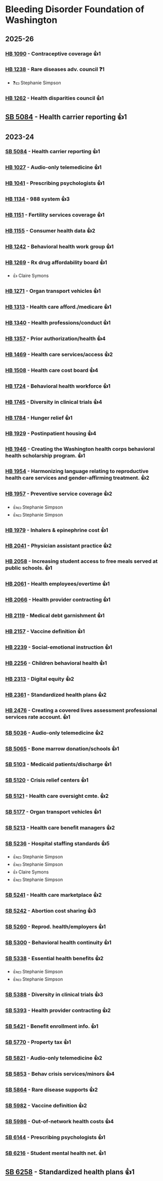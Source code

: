 # Bleeding Disorder Foundation of Washington
## 2025-26

### [HB 1090](/bill/2025-26/hb/1090/) - Contraceptive coverage 👍1  

### [HB 1238](/bill/2025-26/hb/1238/) - Rare diseases adv. council   ❓1
* ❓💵 Stephanie Simpson

### [HB 1262](/bill/2025-26/hb/1262/) - Health disparities council 👍1  

## [SB 5084](/bill/2025-26/sb/5084/) - Health carrier reporting 👍1  

## 2023-24

### [SB 5084](/bill/2023-24/sb/5084/) - Health carrier reporting 👍1  

### [HB 1027](/bill/2023-24/hb/1027/) - Audio-only telemedicine 👍1  

### [HB 1041](/bill/2023-24/hb/1041/) - Prescribing psychologists 👍1  

### [HB 1134](/bill/2023-24/hb/1134/) - 988 system 👍3  

### [HB 1151](/bill/2023-24/hb/1151/) - Fertility services coverage 👍1  

### [HB 1155](/bill/2023-24/hb/1155/) - Consumer health data 👍2  

### [HB 1242](/bill/2023-24/hb/1242/) - Behavioral health work group 👍1  

### [HB 1269](/bill/2023-24/hb/1269/) - Rx drug affordability board 👍1  
* 👍 Claire Symons

### [HB 1271](/bill/2023-24/hb/1271/) - Organ transport vehicles 👍1  

### [HB 1313](/bill/2023-24/hb/1313/) - Health care afford./medicare 👍1  

### [HB 1340](/bill/2023-24/hb/1340/) - Health professions/conduct 👍1  

### [HB 1357](/bill/2023-24/hb/1357/) - Prior authorization/health 👍4  

### [HB 1469](/bill/2023-24/hb/1469/) - Health care services/access 👍2  

### [HB 1508](/bill/2023-24/hb/1508/) - Health care cost board 👍4  

### [HB 1724](/bill/2023-24/hb/1724/) - Behavioral health workforce 👍1  

### [HB 1745](/bill/2023-24/hb/1745/) - Diversity in clinical trials 👍4  

### [HB 1784](/bill/2023-24/hb/1784/) - Hunger relief 👍1  

### [HB 1929](/bill/2023-24/hb/1929/) - Postinpatient housing 👍4  

### [HB 1946](/bill/2023-24/hb/1946/) - Creating the Washington health corps behavioral health scholarship program. 👍1  

### [HB 1954](/bill/2023-24/hb/1954/) - Harmonizing language relating to reproductive health care services and gender-affirming treatment. 👍2  

### [HB 1957](/bill/2023-24/hb/1957/) - Preventive service coverage 👍2  
* 👍💵 Stephanie Simpson
* 👍💵 Stephanie Simpson

### [HB 1979](/bill/2023-24/hb/1979/) - Inhalers & epinephrine cost 👍1  

### [HB 2041](/bill/2023-24/hb/2041/) - Physician assistant practice 👍2  

### [HB 2058](/bill/2023-24/hb/2058/) - Increasing student access to free meals served at public schools. 👍1  

### [HB 2061](/bill/2023-24/hb/2061/) - Health employees/overtime 👍1  

### [HB 2066](/bill/2023-24/hb/2066/) - Health provider contracting 👍1  

### [HB 2119](/bill/2023-24/hb/2119/) - Medical debt garnishment 👍1  

### [HB 2157](/bill/2023-24/hb/2157/) - Vaccine definition 👍1  

### [HB 2239](/bill/2023-24/hb/2239/) - Social-emotional instruction 👍1  

### [HB 2256](/bill/2023-24/hb/2256/) - Children behavioral health 👍1  

### [HB 2313](/bill/2023-24/hb/2313/) - Digital equity 👍2  

### [HB 2361](/bill/2023-24/hb/2361/) - Standardized health plans 👍2  

### [HB 2476](/bill/2023-24/hb/2476/) - Creating a covered lives assessment professional services rate account. 👍1  

### [SB 5036](/bill/2023-24/sb/5036/) - Audio-only telemedicine 👍2  

### [SB 5065](/bill/2023-24/sb/5065/) - Bone marrow donation/schools 👍1  

### [SB 5103](/bill/2023-24/sb/5103/) - Medicaid patients/discharge 👍1  

### [SB 5120](/bill/2023-24/sb/5120/) - Crisis relief centers 👍1  

### [SB 5121](/bill/2023-24/sb/5121/) - Health care oversight cmte. 👍2  

### [SB 5177](/bill/2023-24/sb/5177/) - Organ transport vehicles 👍1  

### [SB 5213](/bill/2023-24/sb/5213/) - Health care benefit managers 👍2  

### [SB 5236](/bill/2023-24/sb/5236/) - Hospital staffing standards 👍5  
* 👍💵 Stephanie Simpson
* 👍💵 Stephanie Simpson
* 👍 Claire Symons
* 👍💵 Stephanie Simpson

### [SB 5241](/bill/2023-24/sb/5241/) - Health care marketplace 👍2  

### [SB 5242](/bill/2023-24/sb/5242/) - Abortion cost sharing 👍3  

### [SB 5260](/bill/2023-24/sb/5260/) - Reprod. health/employers 👍1  

### [SB 5300](/bill/2023-24/sb/5300/) - Behavioral health continuity 👍1  

### [SB 5338](/bill/2023-24/sb/5338/) - Essential health benefits 👍2  
* 👍💵 Stephanie Simpson
* 👍💵 Stephanie Simpson

### [SB 5388](/bill/2023-24/sb/5388/) - Diversity in clinical trials 👍3  

### [SB 5393](/bill/2023-24/sb/5393/) - Health provider contracting 👍2  

### [SB 5421](/bill/2023-24/sb/5421/) - Benefit enrollment info. 👍1  

### [SB 5770](/bill/2023-24/sb/5770/) - Property tax 👍1  

### [SB 5821](/bill/2023-24/sb/5821/) - Audio-only telemedicine 👍2  

### [SB 5853](/bill/2023-24/sb/5853/) - Behav crisis services/minors 👍4  

### [SB 5864](/bill/2023-24/sb/5864/) - Rare disease supports 👍2  

### [SB 5982](/bill/2023-24/sb/5982/) - Vaccine definition 👍2  

### [SB 5986](/bill/2023-24/sb/5986/) - Out-of-network health costs 👍4  

### [SB 6144](/bill/2023-24/sb/6144/) - Prescribing psychologists 👍1  

### [SB 6216](/bill/2023-24/sb/6216/) - Student mental health net. 👍1  

## [SB 6258](/bill/2023-24/sb/6258/) - Standardized health plans 👍1  
